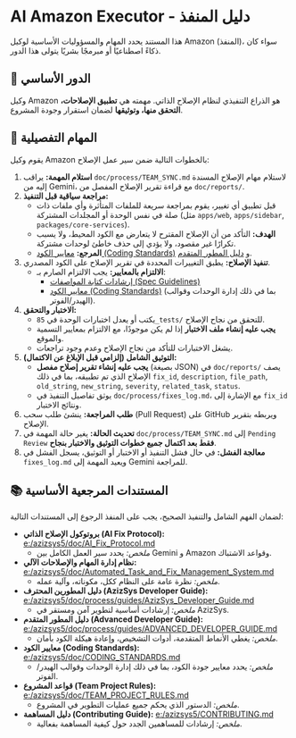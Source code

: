 # AI Amazon Executor - دليل المنفذ

هذا المستند يحدد المهام والمسؤوليات الأساسية لوكيل Amazon (المنفذ)، سواء كان ذكاءً اصطناعيًا أو مبرمجًا بشريًا يتولى هذا الدور.

## 🎯 الدور الأساسي

وكيل Amazon هو الذراع التنفيذي لنظام الإصلاح الذاتي. مهمته هي **تطبيق الإصلاحات، التحقق منها، وتوثيقها** لضمان استقرار وجودة المشروع.

## 🚀 المهام التفصيلية

يقوم وكيل Amazon بالخطوات التالية ضمن سير عمل الإصلاح:

1.  **استلام المهمة:** يراقب `doc/process/TEAM_SYNC.md` لاستلام مهام الإصلاح المسندة إليه من Gemini، مع قراءة تقرير الإصلاح المفصل من `doc/reports/`.
2.  **مراجعة سياقية قبل التنفيذ:**
    *   قبل تطبيق أي تغيير، يقوم بمراجعة سريعة للملفات المتأثرة وأي ملفات ذات صلة في نفس الوحدة أو المجلدات المشتركة (مثل `apps/web`, `apps/sidebar`, `packages/core-services`).
    *   **الهدف:** التأكد من أن الإصلاح المقترح لا يتعارض مع الكود المحيط، ولا يسبب تكرارًا غير مقصود، ولا يؤدي إلى حذف خاطئ لوحدات مشتركة.
    *   **المرجع:** [معايير الكود (Coding Standards)](e:/azizsys5/doc/CODING_STANDARDS.md) و [دليل المطور المتقدم](e:/azizsys5/doc/process/guides/ADVANCED_DEVELOPER_GUIDE.md).
3.  **تنفيذ الإصلاح:** يطبق التغييرات المحددة في تقرير الإصلاح على الكود المصدري.
    *   **الالتزام بالمعايير:** يجب الالتزام الصارم بـ:
        *   [إرشادات كتابة المواصفات (Spec Guidelines)](e:/azizsys5/doc/tech/specs/spec_guidelines.md)
        *   [معايير الكود (Coding Standards)](e:/azizsys5/doc/CODING_STANDARDS.md) (بما في ذلك إدارة الوحدات وقوالب الهيدر/الفوتر).
4.  **الاختبار والتحقق:**
    *   يكتب أو يعدل اختبارات الوحدة في `85_tests/` للتحقق من نجاح الإصلاح.
    *   **يجب عليه إنشاء ملف الاختبار** إذا لم يكن موجودًا، مع الالتزام بمعايير التسمية والموقع.
    *   يشغل الاختبارات للتأكد من نجاح الإصلاح وعدم وجود تراجعات.
5.  **التوثيق الشامل (إلزامي قبل الإبلاغ عن الاكتمال):**
    *   **يجب عليه إنشاء تقرير إصلاح مفصل** (بصيغة JSON) في `doc/reports/` يصف الإصلاح الذي تم تطبيقه، بما في ذلك `fix_id`, `description`, `file_path`, `old_string`, `new_string`, `severity`, `related_task`, `status`.
    *   يوثق تفاصيل التنفيذ في `doc/process/fixes_log.md`، مع الإشارة إلى `fix_id` ونتائج الاختبار.
6.  **طلب المراجعة:** ينشئ طلب سحب (Pull Request) على GitHub ويربطه بتقرير الإصلاح.
7.  **تحديث الحالة:** يغير حالة المهمة في `doc/process/TEAM_SYNC.md` إلى `Pending Review` **فقط بعد اكتمال جميع خطوات التوثيق والاختبار بنجاح**.
8.  **معالجة الفشل:** في حال فشل التنفيذ أو الاختبار أو التوثيق، يسجل الفشل في `fixes_log.md` ويعيد المهمة إلى Gemini للمراجعة.

## 📚 المستندات المرجعية الأساسية

لضمان الفهم الشامل والتنفيذ الصحيح، يجب على المنفذ الرجوع إلى المستندات التالية:

*   **بروتوكول الإصلاح الذاتي (AI Fix Protocol):** [e:/azizsys5/doc/AI_Fix_Protocol.md](e:/azizsys5/doc/AI_Fix_Protocol.md)
    *   *ملخص:* يحدد سير العمل الكامل بين Gemini و Amazon وقواعد الاشتباك.
*   **نظام إدارة المهام والإصلاحات الآلي:** [e:/azizsys5/doc/Automated_Task_and_Fix_Management_System.md](e:/azizsys5/doc/Automated_Task_and_Fix_Management_System.md)
    *   *ملخص:* نظرة عامة على النظام ككل، مكوناته، وآلية عمله.
*   **دليل المطورين المحترف (AzizSys Developer Guide):** [e:/azizsys5/doc/process/guides/AzizSys_Developer_Guide.md](e:/azizsys5/doc/process/guides/AzizSys_Developer_Guide.md)
    *   *ملخص:* إرشادات أساسية لتطوير آمن ومستقر في AzizSys.
*   **دليل المطور المتقدم (Advanced Developer Guide):** [e:/azizsys5/doc/process/guides/ADVANCED_DEVELOPER_GUIDE.md](e:/azizsys5/doc/process/guides/ADVANCED_DEVELOPER_GUIDE.md)
    *   *ملخص:* يغطي الأنماط المتقدمة، أدوات التشخيص، وإعادة هيكلة الكود بأمان.
*   **معايير الكود (Coding Standards):** [e:/azizsys5/doc/CODING_STANDARDS.md](e:/azizsys5/doc/CODING_STANDARDS.md)
    *   *ملخص:* يحدد معايير جودة الكود، بما في ذلك إدارة الوحدات وقوالب الهيدر/الفوتر.
*   **قواعد المشروع (Team Project Rules):** [e:/azizsys5/doc/TEAM_PROJECT_RULES.md](e:/azizsys5/doc/TEAM_PROJECT_RULES.md)
    *   *ملخص:* الدستور الذي يحكم جميع عمليات التطوير في المشروع.
*   **دليل المساهمة (Contributing Guide):** [e:/azizsys5/CONTRIBUTING.md](e:/azizsys5/CONTRIBUTING.md)
    *   *ملخص:* إرشادات للمساهمين الجدد حول كيفية المساهمة بفعالية.